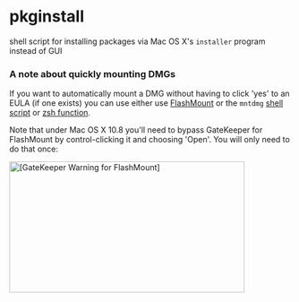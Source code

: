 pkginstall
==========

shell script for installing packages via Mac OS X's `installer` program instead of GUI

### A note about quickly mounting DMGs

If you want to automatically mount a DMG without having to click 'yes' to an EULA (if one exists) you can use either use [FlashMount] or the `mntdmg` [shell script](mntdmg.sh) or [zsh function](mntdmg.f.zsh).

Note that under Mac OS X 10.8 you'll need to bypass GateKeeper for FlashMount by control-clicking it and choosing 'Open'. You will only need to do that once:


<img 
	width="420" height="234" border="0" 
	alt='[GateKeeper Warning for FlashMount]' 
	src="https://raw.github.com/tjluoma/pkginstall/master/FlashMountGateKeeperWarning.jpg" 
/>





[FlashMount]: http://www.tuaw.com/2011/12/30/daily-mac-app-flashmount-quickly-mounts-disk-images/
